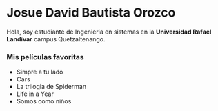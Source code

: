# Josue David Bautista Orozco
 Hola, soy estudiante de Ingenieria en sistemas en la **Universidad Rafael Landívar** campus Quetzaltenango.

### Mis películas favoritas
* Simpre a tu lado
* Cars
* La trilogia de Spiderman
* Life in a Year
* Somos como niños
